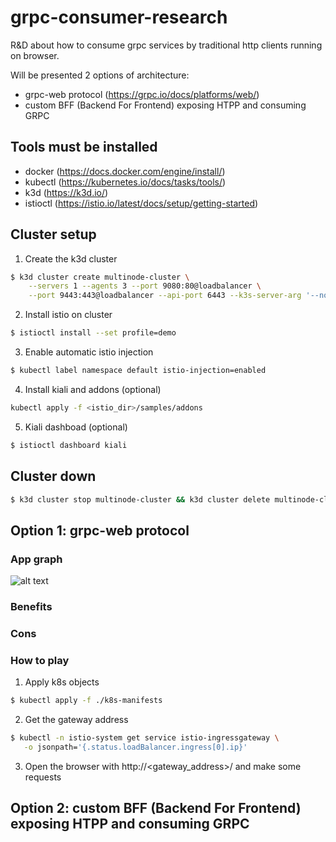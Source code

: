 # grpc-consumer-research
R&amp;D about how to consume grpc services by traditional http clients running on browser.

Will be presented 2 options of architecture: 
 - grpc-web protocol (https://grpc.io/docs/platforms/web/)
 - custom BFF (Backend For Frontend) exposing HTPP and consuming GRPC

## Tools must be installed
 - docker (https://docs.docker.com/engine/install/)
 - kubectl (https://kubernetes.io/docs/tasks/tools/)
 - k3d (https://k3d.io/)
 - istioctl (https://istio.io/latest/docs/setup/getting-started)

## Cluster setup
1. Create the k3d cluster
```bash
$ k3d cluster create multinode-cluster \
    --servers 1 --agents 3 --port 9080:80@loadbalancer \
    --port 9443:443@loadbalancer --api-port 6443 --k3s-server-arg '--no-deploy=traefik'
```
2. Install istio on cluster
```bash
$ istioctl install --set profile=demo
```
3. Enable automatic istio injection
```bash
$ kubectl label namespace default istio-injection=enabled
```
4. Install kiali and addons (optional)
```bash
kubectl apply -f <istio_dir>/samples/addons
```
5. Kiali dashboad (optional)
```bash
$ istioctl dashboard kiali
``` 

## Cluster down
```bash
$ k3d cluster stop multinode-cluster && k3d cluster delete multinode-cluster
```

## Option 1: grpc-web protocol
### App graph
![alt text](https://github.com/sandokandias/grpc-consumer-research/blob/main/docs/grpc-web-diagram.png?raw=true)

### Benefits

### Cons

### How to play
1. Apply k8s objects
```bash
$ kubectl apply -f ./k8s-manifests
```
2. Get the gateway address
```bash
$ kubectl -n istio-system get service istio-ingressgateway \
   -o jsonpath='{.status.loadBalancer.ingress[0].ip}'
```
3. Open the browser with http://<gateway_address>/ and make some requests


## Option 2: custom BFF (Backend For Frontend) exposing HTPP and consuming GRPC